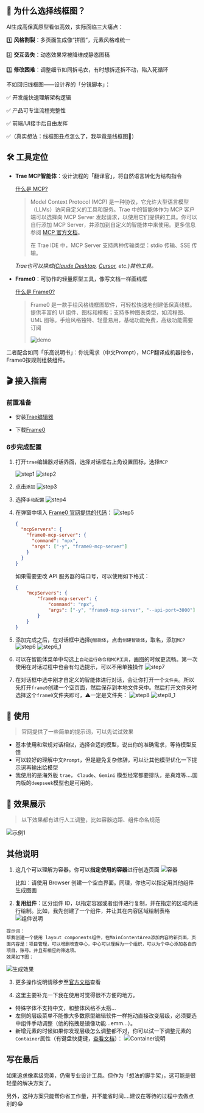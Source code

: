 
## 🎯 为什么选择线框图？

AI生成高保真原型看似高效，实际面临三大痛点：  

1️⃣ **风格割裂**：多页面生成像“拼图”，元素风格难统一  

2️⃣ **交互丢失**：动态效果常被降维成静态图稿  

3️⃣ **修改困难**：调整细节如同拆毛衣，有时想拆还拆不动，陷入死循环

不如回归线框图——设计界的「分镜脚本」：  

✅ 开发能快速理解架构逻辑  

✅ 产品可专注流程完整性  

✅ 前端/UI接手后自由发挥

✅（真实想法：线框图丑点怎么了，我毕竟是线框图🐶）



## 🛠️ 工具定位

- **Trae MCP智能体**：设计流程的「翻译官」，将自然语言转化为结构指令
  
  [什么是 MCP?](https://docs.trae.ai/ide/model-context-protocol?_lang=zh)
  
  > Model Context Protocol (MCP) 是一种协议，它允许大型语言模型（LLMs）访问自定义的工具和服务。Trae 中的智能体作为 MCP 客户端可以选择向 MCP Server 发起请求，以使用它们提供的工具。你可以自行添加 MCP Server，并添加到自定义的智能体中来使用。更多信息参阅 [MCP 官方文档](https://modelcontextprotocol.io/introduction)。
  >
  > 在 Trae IDE 中，MCP Server 支持两种传输类型：stdio 传输、SSE 传输。
  
  _Trae也可以换成([Claude Desktop](https://claude.ai/download), [Cursor](https://www.cursor.com/), etc.)其他工具。_
  
- **Frame0**：可协作的轻量原型工具，像写文档一样画线框

  [什么是 Frame0?](https://docs.frame0.app/getting-started/)

  > Frame0 是一款手绘风格线框图软件，可轻松快速地创建低保真线框。提供丰富的 UI 组件、图标和模板；支持多种图表类型，如流程图、UML 图等。手绘风格独特、轻量易用，基础功能免费，高级功能需要订阅
  >
  > ![demo](../images/frame0/ui.png)

二者配合如同「乐高说明书」：你说需求（中文Prompt），MCP翻译成机器指令，Frame0按规则组装组件。

## 🎬 接入指南

### 前置准备

- 安装[Trae编辑器](https://www.trae.ai/)
  
- 下载[Frame0](https://frame0.app/)

  

### 6步完成配置

1. 打开`trae`编辑器对话界面，选择对话框右上角设置图标，选择`MCP`

	  ![step1](../images/frame0/1.png)
	  ![step2](../images/frame0/2.png)

2. 点击`添加`
    ![step3](../images/frame0/3.png)

3. 选择`手动配置`
    ![step4](../images/frame0/4.png)

4. 在弹窗中填入 [Frame0 官网提供的代码](https://docs.frame0.app/ai-assistant/)：
    ![step5](../images/frame0/5.png)
	```json
	{
	  "mcpServers": {
	    "frame0-mcp-server": {
	      "command": "npx",
	      "args": ["-y", "frame0-mcp-server"]
	    }
	  }
	}
	```

	如果需要更改 API 服务器的端口号，可以使用如下格式：
	```json
	{  
		"mcpServers": {  
			"frame0-mcp-server": {  
				"command": "npx",  
				"args": ["-y", "frame0-mcp-server", "--api-port=3000"]  
			}  
		}  
	}
	```

6. 添加完成之后，在对话框中选择`@智能体`，点击`创建智能体`，取名，添加`MCP`
	![step6](../images/frame0/6.png)
	![step6_1](../images/frame0/6_1.png)

7. 可以在智能体菜单中勾选上`自动运行命令和MCP工具`，画图的时候更流畅。第一次使用在对话过程中也会有勾选提示，可以不用单独操作
    ![step7](../images/frame0/7.png)

8. 在对话框中选中刚才自定义的智能体进行对话，会让你打开一个`文件夹`。所以先打开`frame0`创建一个空页面，然后保存到本地文件夹中。然后打开文件夹时选择这个`frame0`文件夹即可，⚠️一定是文件夹：
	 ![step8](../images/frame0/8.png)
	![step8_1](../images/frame0/8_1.png)
## 🔨 使用

> 官网提供了一些简单的提示词，可以先试试效果

- 基本使用和常规对话相似，选择合适的模型，说出你的准确需求，等待模型反馈
- 可以较好的理解中文`Prompt`，但是避免复杂修辞，可以让其他模型优化一下提示词再输出给模型
- 我使用的是海外版 `trae`， `Claude`、`Gemini` 模型经常都要排队，是真难等....国内版的`deepseek`模型也是可用的。

## 🤭 效果展示

> 以下效果都有进行人工调整，比如容器边距、组件命名规范

![示例1](../images/frame0/示例1.png)

## 其他说明

1. 这几个可以理解为容器。你可以**指定使用的容器**进行创造页面
  ![容器](../images/frame0/容器.png)

   比如：请使用 Browser 创建一个空白界面。同理，你也可以指定用其他组件生成图画

  

2. **复用组件**：区分组件 ID，以指定容器或者组件进行复制，并在指定的区域内进行绘制。比如，我先创建了一个组件，并让其在内容区域绘制表格
  ![组件说明](../images/frame0/组件说明.png)

  ```text
  提示词：
  帮我创建一个使用 layout components组件，在MainContentArea添加内容的新页面，页面内容是：项目管理，可以增删改查中心，中心可以理解为一个组织，可以为个中心添加各自的项目，账号。并且有相应的筛选项。
  效果如下图：
  ```

  ![生成效果](../images/frame0/生成效果.png)

3. 更多操作说明请移步至[官方文档](https://docs.frame0.app/designing/)查看

4. 这里主要补充一下我在使用时觉得很不方便的地方。

  - 特殊字体不支持中文，和整体风格不太搭...
  - 左侧的层级菜单不能像大多数原型编辑软件一样拖动直接改变层级，必须要选中组件手动调整（他的拖拽是镜像功能...emm...）。
  - 新增元素的时候如果你发现层级怎么调整都不对，你可以试一下调整元素的`Container`属性（有键盘快捷键，[查看文档](https://docs.frame0.app/designing/#container)）：
  	![Container说明](../images/frame0/Container说明.png)

## 写在最后
如果追求像素级完美，仍需专业设计工具。但作为「想法的脚手架」，这可能是很轻量的解决方案了。

另外，这种方案只能帮你省工作量，并不能省时间....建议在等待的过程中去做点别的😂